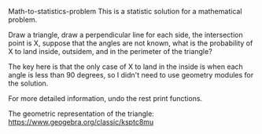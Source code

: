 Math-to-statistics-problem
This is a statistic solution for a mathematical problem.

Draw a triangle, draw a perpendicular line for each side, the intersection point is X, suppose that the angles are not known, what is the probability of X to land inside, outsidem, and in the perimeter of the triangle?

The key here is that the only case of X to land in the inside is when each angle is less than 90 degrees, so I didn't need to use geometry modules for the solution.

For more detailed information, undo the rest print functions.

The geometric representation of the triangle: https://www.geogebra.org/classic/ksptc8mu
